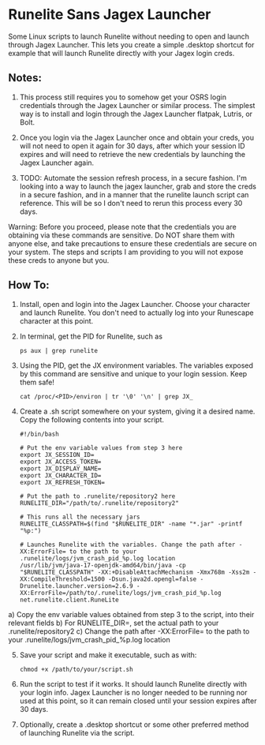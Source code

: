 # Runelite Sans Jagex Launcher
Some Linux scripts to launch Runelite without needing to open and launch through Jagex Launcher. This lets you create a simple .desktop shortcut for example that will launch Runelite directly with your Jagex login creds.

## Notes: 
1) This process still requires you to somehow get your OSRS login credentials through the Jagex Launcher or similar process. 
The simplest way is to install and login through the Jagex Launcher flatpak, Lutris, or Bolt.

2) Once you login via the Jagex Launcher once and obtain your creds, you will not need to open it again for 30 days, after which your session ID expires and will need to retrieve the new credentials by launching the Jagex Launcher again.

3) TODO: Automate the session refresh process, in a secure fashion. I'm looking into a way to launch the jagex launcher, grab and store the creds in a secure fashion, and in a manner that the runelite launch script can reference. This will be so I don't need to rerun this process every 30 days.

Warning: Before you proceed, please note that the credentials you are obtaining via these commands are sensitive. Do NOT share them with anyone else, and take precautions to ensure these credentials are secure on your system. The steps and scripts I am providing to you will not expose these creds to anyone but you.

## How To:

1) Install, open and login into the Jagex Launcher. Choose your character and launch Runelite. You don't need to actually log into your Runescape character at this point.

2) In terminal, get the PID for Runelite, such as
   ```
   ps aux | grep runelite

3) Using the PID, get the JX environment variables. The variables exposed by this command are sensitive and unique to your login session. Keep them safe!
   ```
   cat /proc/<PID>/environ | tr '\0' '\n' | grep JX_   

4) Create a .sh script somewhere on your system, giving it a desired name. Copy the following contents into your script.
   ```
   #!/bin/bash

   # Put the env variable values from step 3 here
   export JX_SESSION_ID=
   export JX_ACCESS_TOKEN=
   export JX_DISPLAY_NAME=
   export JX_CHARACTER_ID=
   export JX_REFRESH_TOKEN=

   # Put the path to .runelite/repository2 here
   RUNELITE_DIR="/path/to/.runelite/repository2"

   # This runs all the necessary jars
   RUNELITE_CLASSPATH=$(find "$RUNELITE_DIR" -name "*.jar" -printf "%p:")

   # Launches Runelite with the variables. Change the path after -XX:ErrorFile= to the path to your .runelite/logs/jvm_crash_pid_%p.log location
   /usr/lib/jvm/java-17-openjdk-amd64/bin/java -cp "$RUNELITE_CLASSPATH" -XX:+DisableAttachMechanism -Xmx768m -Xss2m -XX:CompileThreshold=1500 -Dsun.java2d.opengl=false -Drunelite.launcher.version=2.6.9 -XX:ErrorFile=/path/to/.runelite/logs/jvm_crash_pid_%p.log net.runelite.client.RuneLite

  a) Copy the env variable values obtained from step 3 to the script, into their relevant fields
  b) For RUNELITE_DIR=, set the actual path to your .runelite/repository2 
  c) Change the path after -XX:ErrorFile= to the path to your .runelite/logs/jvm_crash_pid_%p.log location

5) Save your script and make it executable, such as with:
   ```
   chmod +x /path/to/your/script.sh

6) Run the script to test if it works. It should launch Runelite directly with your login info. Jagex Launcher is no longer needed to be running nor used at this point, so it can remain closed until your session expires after 30 days.

7) Optionally, create a .desktop shortcut or some other preferred method of launching Runelite via the script.

